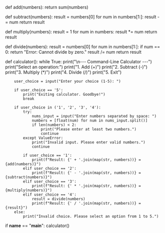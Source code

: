 def add(numbers):
    return sum(numbers)

def subtract(numbers):
    result = numbers[0]
    for num in numbers[1:]:
        result -= num
    return result

def multiply(numbers):
    result = 1
    for num in numbers:
        result *= num
    return result

def divide(numbers):
    result = numbers[0]
    for num in numbers[1:]:
        if num == 0:
            return "Error: Cannot divide by zero."
        result /= num
    return result

def calculator():
    while True:
        print("\n--- Command-Line Calculator ---")
        print("Select an operation:")
        print("1. Add (+)")
        print("2. Subtract (-)")
        print("3. Multiply (*)")
        print("4. Divide (/)")
        print("5. Exit")

        user_choice = input("Enter your choice (1-5): ")

        if user_choice == '5':
            print("Exiting calculator. Goodbye!")
            break

        if user_choice in ('1', '2', '3', '4'):
            try:
                nums_input = input("Enter numbers separated by space: ")
                numbers = [float(num) for num in nums_input.split()]
                if len(numbers) < 2:
                    print("Please enter at least two numbers.")
                    continue
            except ValueError:
                print("Invalid input. Please enter valid numbers.")
                continue

            if user_choice == '1':
                print(f"Result: {' + '.join(map(str, numbers))} = {add(numbers)}")
            elif user_choice == '2':
                print(f"Result: {' - '.join(map(str, numbers))} = {subtract(numbers)}")
            elif user_choice == '3':
                print(f"Result: {' * '.join(map(str, numbers))} = {multiply(numbers)}")
            elif user_choice == '4':
                result = divide(numbers)
                print(f"Result: {' / '.join(map(str, numbers))} = {result}")
        else:
            print("Invalid choice. Please select an option from 1 to 5.")

if __name__ == "__main__":
    calculator()
